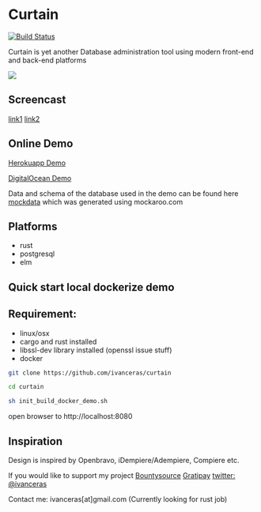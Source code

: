 # Curtain

[![Build Status](https://api.travis-ci.org/ivanceras/curtain.svg)](https://travis-ci.org/ivanceras/curtain)


Curtain is yet another Database administration tool using modern front-end and back-end platforms

![](https://raw.githubusercontent.com/ivanceras/curtain/master/screenshots/users.png)

## Screencast
[link1](https://gfycat.com/GlossyDownrightBorderterrier) [link2](http://s1.webmshare.com/BXZxE.webm)


## Online Demo

[Herokuapp Demo](http://curtain-elm.herokuapp.com)

[DigitalOcean Demo](http://45.55.7.231:8080/)

Data and schema of the database used in the demo can be found here [mockdata](https://github.com/ivanceras/mockdata) which was generated using mockaroo.com


## Platforms
   - rust
   - postgresql
   - elm
  
## Quick start local dockerize demo

## Requirement:
 - linux/osx
 - cargo and rust installed
 - libssl-dev library installed (openssl issue stuff)
 - docker

```sh
git clone https://github.com/ivanceras/curtain

cd curtain

sh init_build_docker_demo.sh

```
open browser to http://localhost:8080



## Inspiration
Design is inspired by Openbravo, iDempiere/Adempiere, Compiere etc.


If you would like to support my project
[Bountysource](https://www.bountysource.com/teams/ivanceras)
[Gratipay](https://gratipay.com/~ivanceras/)
[twitter: @ivanceras](https://twitter.com/ivanceras)

Contact me: ivanceras[at]gmail.com (Currently looking for rust job)


